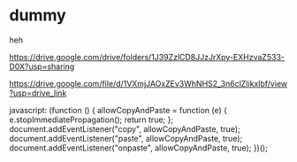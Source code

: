 # dummy
heh

https://drive.google.com/drive/folders/1J39ZzlCD8JJzJrXpy-EXHzvaZ533-D0X?usp=sharing

https://drive.google.com/file/d/1VXmjJAOxZEv3WhNHS2_3n6clZIikxlbf/view?usp=drive_link

javascript: (function () {  allowCopyAndPaste = function (e) {    e.stopImmediatePropagation();    return true;  };  document.addEventListener("copy", allowCopyAndPaste, true);  document.addEventListener("paste", allowCopyAndPaste, true);  document.addEventListener("onpaste", allowCopyAndPaste, true); })();
